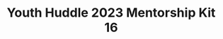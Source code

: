---
title: Youth Huddle 2023 Mentorship Kit 16
redirect_to: https://drive.google.com/drive/u/1/folders/1QkvRc95RzEt0d2CptvNjMWtXHFZuCJXW
redirect_from: 
  - /YH23Kit-VinziP
  - /yh23kit-vinzip
---